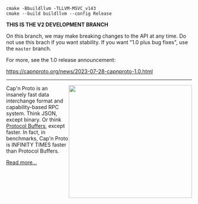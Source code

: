 ```
cmake -Bbuildllvm -TLLVM-MSVC_v143
cmake --build buildllvm --config Release
```

**THIS IS THE V2 DEVELOPMENT BRANCH**

On this branch, we may make breaking changes to the API at any time. Do not use this brach if you want stability. If you want "1.0 plus bug fixes", use the `master` branch.

For more, see the 1.0 release announcement:

https://capnproto.org/news/2023-07-28-capnproto-1.0.html

------------------------------------------------------------

<img src='http://kentonv.github.io/capnproto/images/infinity-times-faster.png' style='width:334px; height:306px; float: right;'>

Cap'n Proto is an insanely fast data interchange format and capability-based RPC system. Think
JSON, except binary. Or think [Protocol Buffers](https://github.com/google/protobuf), except faster.
In fact, in benchmarks, Cap'n Proto is INFINITY TIMES faster than Protocol Buffers.

[Read more...](http://kentonv.github.io/capnproto/)
